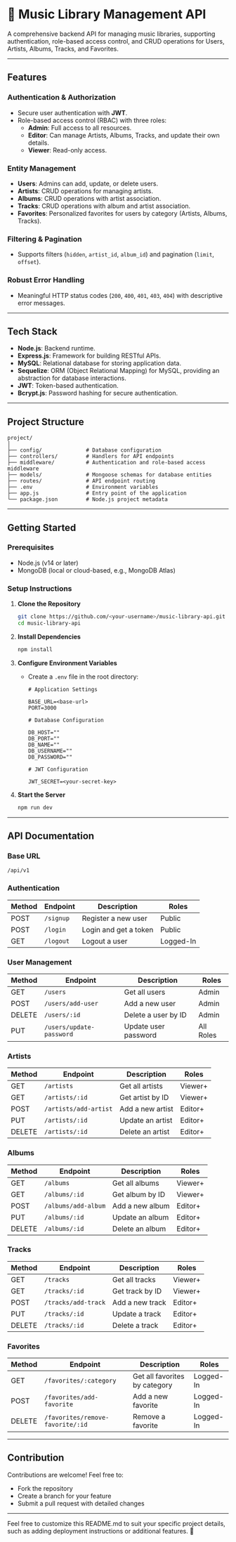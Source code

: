 # 🎵 Music Library Management API

A comprehensive backend API for managing music libraries, supporting authentication, role-based access control, and CRUD operations for Users, Artists, Albums, Tracks, and Favorites.

---

## **Features**

### **Authentication & Authorization**

- Secure user authentication with **JWT**.
- Role-based access control (RBAC) with three roles:
  - **Admin**: Full access to all resources.
  - **Editor**: Can manage Artists, Albums, Tracks, and update their own details.
  - **Viewer**: Read-only access.

### **Entity Management**

- **Users**: Admins can add, update, or delete users.
- **Artists**: CRUD operations for managing artists.
- **Albums**: CRUD operations with artist association.
- **Tracks**: CRUD operations with album and artist association.
- **Favorites**: Personalized favorites for users by category (Artists, Albums, Tracks).

### **Filtering & Pagination**

- Supports filters (`hidden`, `artist_id`, `album_id`) and pagination (`limit`, `offset`).

### **Robust Error Handling**

- Meaningful HTTP status codes (`200`, `400`, `401`, `403`, `404`) with descriptive error messages.

---

## **Tech Stack**

- **Node.js**: Backend runtime.
- **Express.js**: Framework for building RESTful APIs.
- **MySQL**: Relational database for storing application data.
- **Sequelize**: ORM (Object Relational Mapping) for MySQL, providing an abstraction for database interactions.
- **JWT**: Token-based authentication.
- **Bcrypt.js**: Password hashing for secure authentication.

---

## **Project Structure**

```
project/
│
├── config/              # Database configuration
├── controllers/         # Handlers for API endpoints
├── middleware/          # Authentication and role-based access middleware
├── models/              # Mongoose schemas for database entities
├── routes/              # API endpoint routing
├── .env                 # Environment variables
├── app.js               # Entry point of the application
└── package.json         # Node.js project metadata
```

---

## **Getting Started**

### **Prerequisites**

- Node.js (v14 or later)
- MongoDB (local or cloud-based, e.g., MongoDB Atlas)

### **Setup Instructions**

1.  **Clone the Repository**

    ```bash
    git clone https://github.com/<your-username>/music-library-api.git
    cd music-library-api
    ```

2.  **Install Dependencies**

    ```bash
    npm install
    ```

3.  **Configure Environment Variables**

    - Create a `.env` file in the root directory:

      ```env
      # Application Settings

      BASE_URL=<base-url>
      PORT=3000

      # Database Configuration

      DB_HOST=""
      DB_PORT=""
      DB_NAME=""
      DB_USERNAME=""
      DB_PASSWORD=""

      # JWT Configuration

      JWT_SECRET=<your-secret-key>
      ```

4.  **Start the Server**
    ```bash
    npm run dev
    ```

---

## **API Documentation**

### **Base URL**

`/api/v1`

### **Authentication**

| Method | Endpoint  | Description           | Roles     |
| ------ | --------- | --------------------- | --------- |
| POST   | `/signup` | Register a new user   | Public    |
| POST   | `/login`  | Login and get a token | Public    |
| GET    | `/logout` | Logout a user         | Logged-In |

### **User Management**

| Method | Endpoint                 | Description          | Roles     |
| ------ | ------------------------ | -------------------- | --------- |
| GET    | `/users`                 | Get all users        | Admin     |
| POST   | `/users/add-user`        | Add a new user       | Admin     |
| DELETE | `/users/:id`             | Delete a user by ID  | Admin     |
| PUT    | `/users/update-password` | Update user password | All Roles |

### **Artists**

| Method | Endpoint              | Description      | Roles   |
| ------ | --------------------- | ---------------- | ------- |
| GET    | `/artists`            | Get all artists  | Viewer+ |
| GET    | `/artists/:id`        | Get artist by ID | Viewer+ |
| POST   | `/artists/add-artist` | Add a new artist | Editor+ |
| PUT    | `/artists/:id`        | Update an artist | Editor+ |
| DELETE | `/artists/:id`        | Delete an artist | Editor+ |

### **Albums**

| Method | Endpoint            | Description     | Roles   |
| ------ | ------------------- | --------------- | ------- |
| GET    | `/albums`           | Get all albums  | Viewer+ |
| GET    | `/albums/:id`       | Get album by ID | Viewer+ |
| POST   | `/albums/add-album` | Add a new album | Editor+ |
| PUT    | `/albums/:id`       | Update an album | Editor+ |
| DELETE | `/albums/:id`       | Delete an album | Editor+ |

### **Tracks**

| Method | Endpoint            | Description     | Roles   |
| ------ | ------------------- | --------------- | ------- |
| GET    | `/tracks`           | Get all tracks  | Viewer+ |
| GET    | `/tracks/:id`       | Get track by ID | Viewer+ |
| POST   | `/tracks/add-track` | Add a new track | Editor+ |
| PUT    | `/tracks/:id`       | Update a track  | Editor+ |
| DELETE | `/tracks/:id`       | Delete a track  | Editor+ |

### **Favorites**

| Method | Endpoint                         | Description                   | Roles     |
| ------ | -------------------------------- | ----------------------------- | --------- |
| GET    | `/favorites/:category`           | Get all favorites by category | Logged-In |
| POST   | `/favorites/add-favorite`        | Add a new favorite            | Logged-In |
| DELETE | `/favorites/remove-favorite/:id` | Remove a favorite             | Logged-In |

---

## **Contribution**

Contributions are welcome! Feel free to:

- Fork the repository
- Create a branch for your feature
- Submit a pull request with detailed changes

---

Feel free to customize this README.md to suit your specific project details, such as adding deployment instructions or additional features. 🚀
